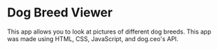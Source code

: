 # Dog Breed Viewer
This app allows you to look at pictures of different dog breeds.  This app was made using HTML, CSS, JavaScript, and  dog.ceo's API.
